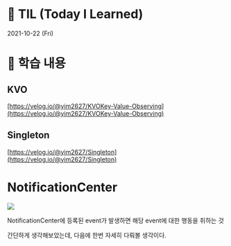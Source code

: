 # 📌 TIL (Today I Learned)
2021-10-22 (Fri)

# 📖 학습 내용

## KVO

[https://velog.io/@yim2627/KVOKey-Value-Observing](https://velog.io/@yim2627/KVOKey-Value-Observing)

## Singleton

[https://velog.io/@yim2627/Singleton](https://velog.io/@yim2627/Singleton)

# NotificationCenter

![](https://images.velog.io/images/yim2627/post/72f216d6-ce99-4920-84ad-e4d9a5e450e7/image.png)

NotificationCenter에 등록된 event가 발생하면 해당 event에 대한 행동을 취하는 것

간단하게 생각해보았는데, 다음에 한번 자세히 다뤄볼 생각이다.
